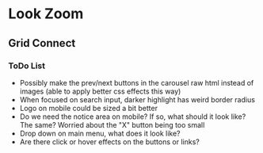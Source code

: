 # Look Zoom

## Grid Connect

### ToDo List

- Possibly make the prev/next buttons in the carousel raw html instead of images (able to apply better css effects this way)
- When focused on search input, darker highlight has weird border radius
- Logo on mobile could be sized a bit better
- Do we need the notice area on mobile? If so, what should it look like? The same? Worried about the "X" button being too small
- Drop down on main menu, what does it look like?
- Are there click or hover effects on the buttons or links?

